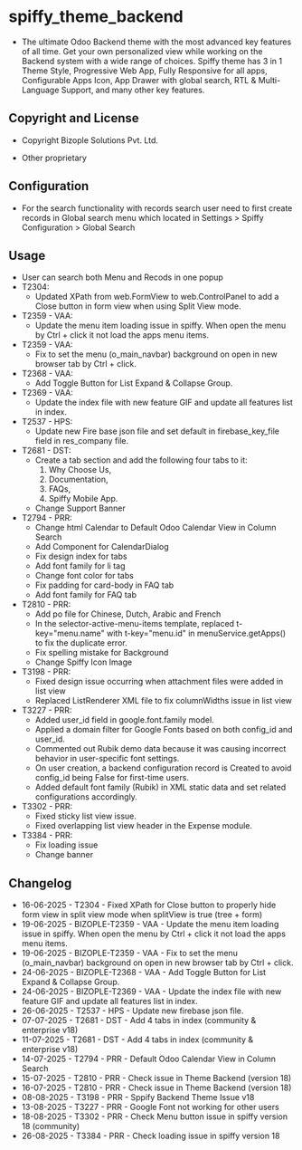 spiffy_theme_backend
====================
* The ultimate Odoo Backend theme with the most advanced key features of all time. Get your own personalized view while working on the Backend system with a wide range of choices. Spiffy theme has 3 in 1 Theme Style, Progressive Web App, Fully Responsive for all apps, Configurable Apps Icon, App Drawer with global search, RTL & Multi-Language Support, and many other key features.

Copyright and License
---------------------
* Copyright Bizople Solutions Pvt. Ltd.

* Other proprietary

Configuration
-------------
* For the search functionality with records search user need to first create records in Global search menu which located in Settings > Spiffy Configuration > Global Search

Usage
-----
* User can search both Menu and Recods in one popup
* T2304:
    - Updated XPath from web.FormView to web.ControlPanel to add a Close button in form view when using Split View mode.
* T2359 - VAA:
    - Update the menu item loading issue in spiffy. When open the menu by Ctrl + click it not load the apps menu items.
* T2359 - VAA:
    - Fix to set the menu (o_main_navbar) background on open in new browser tab by Ctrl + click.
* T2368 - VAA:
    - Add Toggle Button for List Expand & Collapse Group.
* T2369 - VAA:
    - Update the index file with new feature GIF and update all features list in index.
* T2537 - HPS:
    - Update new Fire base json file and set default in firebase_key_file field in res_company file.
* T2681 - DST:
    - Create a tab section and add the following four tabs to it: 
        1. Why Choose Us, 
        2. Documentation, 
        3. FAQs, 
        4. Spiffy Mobile App.
    - Change Support Banner 
* T2794 - PRR:
    - Change html Calendar to Default Odoo Calendar View in Column Search
    - Add Component for CalendarDialog
    - Fix design index for tabs
    - Add font family for li tag
    - Change font color for tabs
    - Fix padding for card-body in FAQ tab
    - Add font family for FAQ tab
* T2810 - PRR:
    - Add po file for Chinese, Dutch, Arabic and French
    - In the selector-active-menu-items template, replaced t-key="menu.name" with t-key="menu.id" in menuService.getApps() to fix the duplicate error.
    - Fix spelling mistake for Background
    - Change Spiffy Icon Image
* T3198 - PRR:
    - Fixed design issue occurring when attachment files were added in list view
    - Replaced ListRenderer XML file to fix columnWidths issue in list view
* T3227 - PRR:
    - Added user_id field in google.font.family model.
    - Applied a domain filter for Google Fonts based on both config_id and user_id.
    - Commented out Rubik demo data because it was causing incorrect behavior in user-specific font settings.
    - On user creation, a backend configuration record is Created to avoid config_id being False for first-time users.
    - Added default font family (Rubik) in XML static data and set related configurations accordingly.
* T3302 - PRR:
    - Fixed sticky list view issue.  
    - Fixed overlapping list view header in the Expense module.  
* T3384 - PRR:
    - Fix loading issue 
    - Change banner

Changelog
---------
* 16-06-2025 - T2304 - Fixed XPath for Close button to properly hide form view in split view mode when splitView is true (tree + form)
* 19-06-2025 - BIZOPLE-T2359 - VAA - Update the menu item loading issue in spiffy. When open the menu by Ctrl + click it not load the apps menu items.
* 19-06-2025 - BIZOPLE-T2359 - VAA - Fix to set the menu (o_main_navbar) background on open in new browser tab by Ctrl + click.
* 24-06-2025 - BIZOPLE-T2368 - VAA - Add Toggle Button for List Expand & Collapse Group.
* 24-06-2025 - BIZOPLE-T2369 - VAA - Update the index file with new feature GIF and update all features list in index.
* 26-06-2025 - T2537 - HPS - Update new firebase json file.
* 07-07-2025 - T2681 - DST -  Add 4 tabs in index (community & enterprise v18)
* 11-07-2025 - T2681 - DST -  Add 4 tabs in index (community & enterprise v18)
* 14-07-2025 - T2794 - PRR -  Default Odoo Calendar View in Column Search
* 15-07-2025 - T2810 - PRR -  Check issue in Theme Backend (version 18)
* 16-07-2025 - T2810 - PRR -  Check issue in Theme Backend (version 18)
* 08-08-2025 - T3198 - PRR -  Sppify Backend Theme Issue v18
* 13-08-2025 - T3227 - PRR -  Google Font not working for other users
* 18-08-2025 - T3302 - PRR -  Check Menu button issue in spiffy version 18 (community)
* 26-08-2025 - T3384 - PRR -  Check loading issue in spiffy version 18